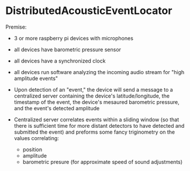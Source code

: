 # DistributedAcousticEventLocator

Premise:

* 3 or more raspberry pi devices with microphones
* all devices have barometric pressure sensor
* all devices have a synchronized clock
* all devices run software analyzing the incoming audio stream for "high amplitude events"
* Upon detection of an "event," the device will send a message to a centralized server containing the device's latitude/longitude, the timestamp of the event, the device's mesaured barometric pressure, and the event's detected amplitude

*  Centralized server correlates events within a sliding window (so that there is sufficient time for more distant detectors to have detected and submitted the event) and preforms some fancy triginometry on the values correlating:
   * position
   * amplitude
   * barometric presure (for approximate speed of sound adjustments)
